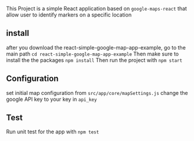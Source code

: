 This Project is a simple React application based on `google-maps-react` that allow user to identify
markers on a specific location

## install
after you download the react-simple-google-map-app-example, go to the main path
`cd react-simple-google-map-app-example`
Then make sure to install the the packages
`npm install`
Then run the project with
`npm start`

## Configuration
set initial map configuration from `src/app/core/mapSettings.js`
change the google API key to your key in `api_key`

## Test
Run unit test for the app with
`npm test`
